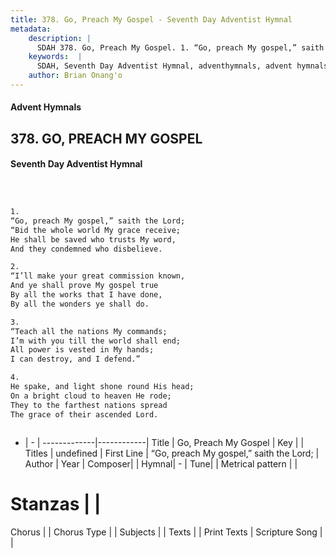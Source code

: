 ```yaml
---
title: 378. Go, Preach My Gospel - Seventh Day Adventist Hymnal
metadata:
    description: |
      SDAH 378. Go, Preach My Gospel. 1. “Go, preach My gospel,” saith the Lord; “Bid the whole world My grace receive; He shall be saved who trusts My word, And they condemned who disbelieve.
    keywords:  |
      SDAH, Seventh Day Adventist Hymnal, adventhymnals, advent hymnals, Go, Preach My Gospel, “Go, preach My gospel,” saith the Lord; 
    author: Brian Onang'o
---
```


#### Advent Hymnals
## 378. GO, PREACH MY GOSPEL
#### Seventh Day Adventist Hymnal

```txt



1.
“Go, preach My gospel,” saith the Lord;
“Bid the whole world My grace receive;
He shall be saved who trusts My word,
And they condemned who disbelieve.

2.
“I’ll make your great commission known,
And ye shall prove My gospel true
By all the works that I have done,
By all the wonders ye shall do.

3.
“Teach all the nations My commands;
I’m with you till the world shall end;
All power is vested in My hands;
I can destroy, and I defend.”

4.
He spake, and light shone round His head;
On a bright cloud to heaven He rode;
They to the farthest nations spread
The grace of their ascended Lord.



```

- |   -  |
-------------|------------|
Title | Go, Preach My Gospel |
Key |  |
Titles | undefined |
First Line | “Go, preach My gospel,” saith the Lord; |
Author | 
Year | 
Composer|  |
Hymnal|  - |
Tune|  |
Metrical pattern | |
# Stanzas |  |
Chorus |  |
Chorus Type |  |
Subjects |  |
Texts |  |
Print Texts | 
Scripture Song |  |
  
